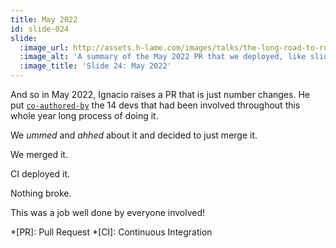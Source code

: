 ```yaml
---
title: May 2022
id: slide-024
slide:
  :image_url: http://assets.h-lame.com/images/talks/the-long-road-to-ruby-3-0-vs-the-short-road-to-ruby-3-1/slides/024.png
  :image_alt: 'A summary of the May 2022 PR that we deployed, like slide 8 there is a picture of the PR and a cake to hint that it all went well; text: May 2022, bit of a non-event, we merged, CI deployed it, nothing broke'
  :image_title: 'Slide 24: May 2022'
---
```

And so in May 2022, Ignacio raises a PR that is just number changes.  He put [`co-authored-by`](https://docs.github.com/en/pull-requests/committing-changes-to-your-project/creating-and-editing-commits/creating-a-commit-with-multiple-authors#creating-co-authored-commits-on-the-command-line) the 14 devs that had been involved throughout this whole year long process of doing it.

We _ummed_ and _ahhed_ about it and decided to just merge it.

We merged it.

CI deployed it.

Nothing broke.

This was a job well done by everyone involved!

*[PR]: Pull Request
*[CI]: Continuous Integration
